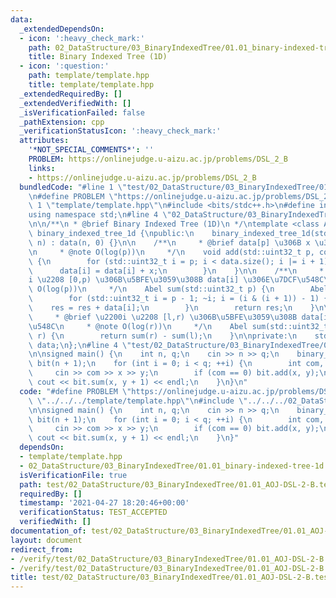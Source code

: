 ```yaml
---
data:
  _extendedDependsOn:
  - icon: ':heavy_check_mark:'
    path: 02_DataStructure/03_BinaryIndexedTree/01.01_binary-indexed-tree-1d.hpp
    title: Binary Indexed Tree (1D)
  - icon: ':question:'
    path: template/template.hpp
    title: template/template.hpp
  _extendedRequiredBy: []
  _extendedVerifiedWith: []
  _isVerificationFailed: false
  _pathExtension: cpp
  _verificationStatusIcon: ':heavy_check_mark:'
  attributes:
    '*NOT_SPECIAL_COMMENTS*': ''
    PROBLEM: https://onlinejudge.u-aizu.ac.jp/problems/DSL_2_B
    links:
    - https://onlinejudge.u-aizu.ac.jp/problems/DSL_2_B
  bundledCode: "#line 1 \"test/02_DataStructure/03_BinaryIndexedTree/01.01_AOJ-DSL-2-B.test.cpp\"\
    \n#define PROBLEM \"https://onlinejudge.u-aizu.ac.jp/problems/DSL_2_B\"\n#line\
    \ 1 \"template/template.hpp\"\n#include <bits/stdc++.h>\n#define int int64_t\n\
    using namespace std;\n#line 4 \"02_DataStructure/03_BinaryIndexedTree/01.01_binary-indexed-tree-1d.hpp\"\
    \n\n/**\n * @brief Binary Indexed Tree (1D)\n */\ntemplate <class Abel>\nclass\
    \ binary_indexed_tree_1d {\npublic:\n    binary_indexed_tree_1d(std::uint32_t\
    \ n) : data(n, 0) {}\n\n    /**\n     * @brief data[p] \u306B x \u3092\u8FFD\u52A0\
    \n     * @note O(log(p))\n     */\n    void add(std::uint32_t p, const Abel& x)\
    \ {\n        for (std::uint32_t i = p; i < data.size(); i |= i + 1) {\n      \
    \      data[i] = data[i] + x;\n        }\n    }\n\n    /**\n     * @brief \u2200\
    i \u2208 [0,p) \u306B\u5BFE\u3059\u308B data[i] \u306E\u7DCF\u548C\n     * @note\
    \ O(log(p))\n     */\n    Abel sum(std::uint32_t p) {\n        Abel res = 0;\n\
    \        for (std::uint32_t i = p - 1; ~i; i = (i & (i + 1)) - 1) {\n        \
    \    res = res + data[i];\n        }\n        return res;\n    }\n\n    /**\n\
    \     * @brief \u2200i \u2208 [l,r) \u306B\u5BFE\u3059\u308B data[i] \u306E\u7DCF\
    \u548C\n     * @note O(log(r))\n     */\n    Abel sum(std::uint32_t l, std::uint32_t\
    \ r) {\n        return sum(r) - sum(l);\n    }\n\nprivate:\n    std::vector<Abel>\
    \ data;\n};\n#line 4 \"test/02_DataStructure/03_BinaryIndexedTree/01.01_AOJ-DSL-2-B.test.cpp\"\
    \n\nsigned main() {\n    int n, q;\n    cin >> n >> q;\n    binary_indexed_tree_1d<int>\
    \ bit(n + 1);\n    for (int i = 0; i < q; ++i) {\n        int com, x, y;\n   \
    \     cin >> com >> x >> y;\n        if (com == 0) bit.add(x, y);\n        else\
    \ cout << bit.sum(x, y + 1) << endl;\n    }\n}\n"
  code: "#define PROBLEM \"https://onlinejudge.u-aizu.ac.jp/problems/DSL_2_B\"\n#include\
    \ \"../../../template/template.hpp\"\n#include \"../../../02_DataStructure/03_BinaryIndexedTree/01.01_binary-indexed-tree-1d.hpp\"\
    \n\nsigned main() {\n    int n, q;\n    cin >> n >> q;\n    binary_indexed_tree_1d<int>\
    \ bit(n + 1);\n    for (int i = 0; i < q; ++i) {\n        int com, x, y;\n   \
    \     cin >> com >> x >> y;\n        if (com == 0) bit.add(x, y);\n        else\
    \ cout << bit.sum(x, y + 1) << endl;\n    }\n}"
  dependsOn:
  - template/template.hpp
  - 02_DataStructure/03_BinaryIndexedTree/01.01_binary-indexed-tree-1d.hpp
  isVerificationFile: true
  path: test/02_DataStructure/03_BinaryIndexedTree/01.01_AOJ-DSL-2-B.test.cpp
  requiredBy: []
  timestamp: '2021-04-27 18:20:46+00:00'
  verificationStatus: TEST_ACCEPTED
  verifiedWith: []
documentation_of: test/02_DataStructure/03_BinaryIndexedTree/01.01_AOJ-DSL-2-B.test.cpp
layout: document
redirect_from:
- /verify/test/02_DataStructure/03_BinaryIndexedTree/01.01_AOJ-DSL-2-B.test.cpp
- /verify/test/02_DataStructure/03_BinaryIndexedTree/01.01_AOJ-DSL-2-B.test.cpp.html
title: test/02_DataStructure/03_BinaryIndexedTree/01.01_AOJ-DSL-2-B.test.cpp
---
```

